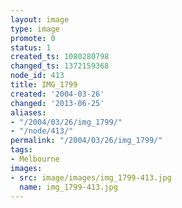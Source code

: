 ```yaml
---
layout: image
type: image
promote: 0
status: 1
created_ts: 1080280798
changed_ts: 1372159368
node_id: 413
title: IMG_1799
created: '2004-03-26'
changed: '2013-06-25'
aliases:
- "/2004/03/26/img_1799/"
- "/node/413/"
permalink: "/2004/03/26/img_1799/"
tags:
- Melbourne
images:
- src: image/images/img_1799-413.jpg
  name: img_1799-413.jpg
---
```


